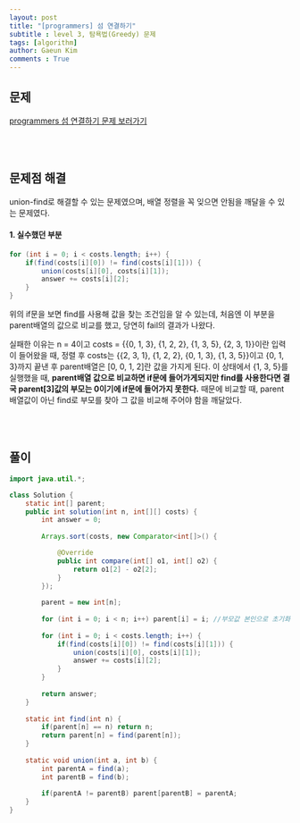 ```yaml
---
layout: post
title: "[programmers] 섬 연결하기"
subtitle : level 3, 탐욕법(Greedy) 문제
tags: [algorithm]
author: Gaeun Kim
comments : True
---
```


<h2>문제</h2>

[programmers 섬 연결하기 문제 보러가기](https://programmers.co.kr/learn/courses/30/lessons/42861?language=java)

<br><br>

<h2>문제점 해결</h2>

union-find로 해결할 수 있는 문제였으며, 배열 정렬을 꼭 잊으면 안됨을 깨달을 수 있는 문제였다.

#### 1. 실수했던 부분

```java
for (int i = 0; i < costs.length; i++) {
    if(find(costs[i][0]) != find(costs[i][1])) {
		union(costs[i][0], costs[i][1]);
		answer += costs[i][2];
	}
}
```

위의 if문을 보면 find를 사용해 값을 찾는 조건임을 알 수 있는데, 처음엔 이 부분을 parent배열의 값으로 비교를 했고, 당연히 fail의 결과가 나왔다.

실패한 이유는 n = 4이고 costs = {{0, 1, 3}, {1, 2, 2}, {1, 3, 5}, {2, 3, 1}}이란 입력이 들어왔을 때, 정렬 후 costs는 {{2, 3, 1}, {1, 2, 2}, {0, 1, 3}, {1, 3, 5}}이고 {0, 1, 3}까지 끝낸 후 parent배열은 [0, 0, 1, 2]란 값을 가지게 된다. 이 상태에서 {1, 3, 5}를 실행했을 때, **parent배열 값으로 비교하면 if문에 들어가게되지만 find를 사용한다면 결국 parent[3]값의 부모는 0이기에 if문에 들어가지 못한다.** 때문에 비교할 때, parent배열값이 아닌 find로 부모를 찾아 그 값을 비교해 주어야 함을 깨달았다.

<br><br>

<h2>풀이</h2>

```java
import java.util.*;

class Solution {
	static int[] parent;
	public int solution(int n, int[][] costs) {
		int answer = 0;
		
		Arrays.sort(costs, new Comparator<int[]>() {

			@Override
			public int compare(int[] o1, int[] o2) {
				return o1[2] - o2[2];
			}
		});
		
		parent = new int[n];
		
		for (int i = 0; i < n; i++) parent[i] = i; //부모값 본인으로 초기화
		
		for (int i = 0; i < costs.length; i++) {
			if(find(costs[i][0]) != find(costs[i][1])) {
				union(costs[i][0], costs[i][1]);
				answer += costs[i][2];
			}
		}
		
		return answer;
	}
	
	static int find(int n) {
		if(parent[n] == n) return n;
		return parent[n] = find(parent[n]);
	}
	
	static void union(int a, int b) {
		int parentA = find(a);
		int parentB = find(b);
		
		if(parentA != parentB) parent[parentB] = parentA;
	}
}
```

